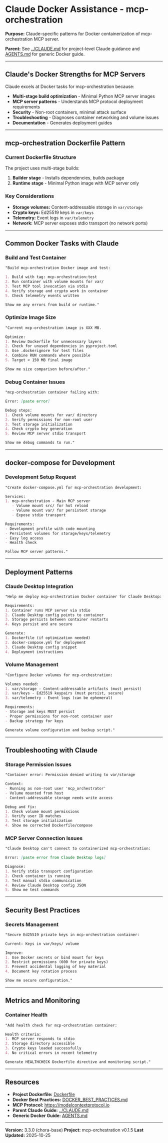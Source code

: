 # Claude Docker Assistance - mcp-orchestration

**Purpose:** Claude-specific patterns for Docker containerization of mcp-orchestration MCP server.

**Parent:** See [../CLAUDE.md](../CLAUDE.md) for project-level Claude guidance and [AGENTS.md](AGENTS.md) for generic Docker guide.

---

## Claude's Docker Strengths for MCP Servers

Claude excels at Docker tasks for mcp-orchestration because:

- **Multi-stage build optimization** - Minimal Python MCP server images
- **MCP server patterns** - Understands MCP protocol deployment requirements
- **Security** - Non-root containers, minimal attack surface
- **Troubleshooting** - Diagnoses container networking and volume issues
- **Documentation** - Generates deployment guides

---

## mcp-orchestration Dockerfile Pattern

### Current Dockerfile Structure

The project uses multi-stage builds:

1. **Builder stage** - Installs dependencies, builds package
2. **Runtime stage** - Minimal Python image with MCP server only

### Key Considerations

- **Storage volumes:** Content-addressable storage in `var/storage`
- **Crypto keys:** Ed25519 keys in `var/keys`
- **Telemetry:** Event logs in `var/telemetry`
- **Network:** MCP server exposes stdio transport (no network ports)

---

## Common Docker Tasks with Claude

### Build and Test Container

```markdown
"Build mcp-orchestration Docker image and test:

1. Build with tag: mcp-orchestration:test
2. Run container with volume mounts for var/
3. Test MCP tool invocation via stdio
4. Verify storage and crypto work in container
5. Check telemetry events written

Show me any errors from build or runtime."
```

### Optimize Image Size

```markdown
"Current mcp-orchestration image is XXX MB.

Optimize:
1. Review Dockerfile for unnecessary layers
2. Check for unused dependencies in pyproject.toml
3. Use .dockerignore for test files
4. Combine RUN commands where possible
5. Target < 150 MB final image

Show me size comparison before/after."
```

### Debug Container Issues

```markdown
"mcp-orchestration container failing with:

Error: [paste error]

Debug steps:
1. Check volume mounts for var/ directory
2. Verify permissions for non-root user
3. Test storage initialization
4. Check crypto key generation
5. Review MCP server stdio transport

Show me debug commands to run."
```

---

## docker-compose for Development

### Development Setup Request

```markdown
"Create docker-compose.yml for mcp-orchestration development:

Services:
1. mcp-orchestration - Main MCP server
   - Volume mount src/ for hot reload
   - Volume mount var/ for persistent storage
   - Expose stdio transport

Requirements:
- Development profile with code mounting
- Persistent volumes for storage/keys/telemetry
- Easy log access
- Health check

Follow MCP server patterns."
```

---

## Deployment Patterns

### Claude Desktop Integration

```markdown
"Help me deploy mcp-orchestration Docker container for Claude Desktop:

Requirements:
1. Container runs MCP server via stdio
2. Claude Desktop config points to container
3. Storage persists between container restarts
4. Keys persist and are secure

Generate:
1. Dockerfile (if optimization needed)
2. docker-compose.yml for deployment
3. Claude Desktop config snippet
4. Deployment instructions
```

### Volume Management

```markdown
"Configure Docker volumes for mcp-orchestration:

Volumes needed:
1. var/storage - Content-addressable artifacts (must persist)
2. var/keys - Ed25519 keypairs (must persist, secure)
3. var/telemetry - Event logs (can be ephemeral)

Requirements:
- Storage and keys MUST persist
- Proper permissions for non-root container user
- Backup strategy for keys

Generate volume configuration and backup script."
```

---

## Troubleshooting with Claude

### Storage Permission Issues

```markdown
"Container error: Permission denied writing to var/storage

Context:
- Running as non-root user 'mcp_orchestrator'
- Volume mounted from host
- Content-addressable storage needs write access

Debug and fix:
1. Check volume mount permissions
2. Verify user ID matches
3. Test storage initialization
4. Show me corrected Dockerfile/compose
```

### MCP Server Connection Issues

```markdown
"Claude Desktop can't connect to containerized mcp-orchestration:

Error: [paste error from Claude Desktop logs]

Diagnose:
1. Verify stdio transport configuration
2. Check container is running
3. Test manual stdio communication
4. Review Claude Desktop config JSON
5. Show me test commands
```

---

## Security Best Practices

### Secrets Management

```markdown
"Secure Ed25519 private keys in mcp-orchestration container:

Current: Keys in var/keys/ volume

Improve:
1. Use Docker secrets or bind mount for keys
2. Restrict permissions (600 for private keys)
3. Prevent accidental logging of key material
4. Document key rotation process

Show me secure configuration."
```

---

## Metrics and Monitoring

### Container Health

```markdown
"Add health check for mcp-orchestration container:

Health criteria:
1. MCP server responds to stdio
2. Storage directory accessible
3. Crypto keys loaded successfully
4. No critical errors in recent telemetry

Generate HEALTHCHECK Dockerfile directive and monitoring script."
```

---

## Resources

- **Project Dockerfile:** [Dockerfile](../Dockerfile)
- **Docker Best Practices:** [DOCKER_BEST_PRACTICES.md](../DOCKER_BEST_PRACTICES.md)
- **MCP Protocol:** https://modelcontextprotocol.io
- **Parent Claude Guide:** [../CLAUDE.md](../CLAUDE.md)
- **Generic Docker Guide:** [AGENTS.md](AGENTS.md)

---

**Version:** 3.3.0 (chora-base)
**Project:** mcp-orchestration v0.1.5
**Last Updated:** 2025-10-25

